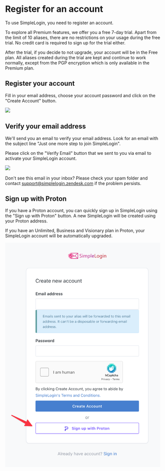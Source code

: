 # Register for an account

To use SimpleLogin, you need to register an account.

To explore all Premium features, we offer you a free 7-day trial. Apart from the limit of 10 aliases, there are no restrictions on your usage during the free trial. No credit card is required to sign up for the trial either. 

After the trial, if you decide to not upgrade, your account will be in the Free plan. All aliases created during the trial are kept and continue to work normally, except from the PGP encryption which is only available in the Premium plan.

## Register your account

Fill in your email address, choose your account password and click on the "Create Account" button.

![](./register-account.png)

## Verify your email address

We'll send you an email to verify your email address. Look for an email with the subject line "Just one more step to join SimpleLogin".

Please click on the "Verify Email" button that we sent to you via email to activate your SimpleLogin account.

![](./verify-account.png)

Don't see this email in your inbox? Please check your spam folder and contact support@simplelogin.zendesk.com if the problem persists.

## Sign up with Proton

If you have a Proton account, you can quickly sign up in SimpleLogin using the "Sign up with Proton" button. A new SimpleLogin will be created using your Proton address.

If you have an Unlimited, Business and Visionary plan in Proton, your SimpleLogin account will be automatically upgraded.

![](./sign-up-with-proton.png)